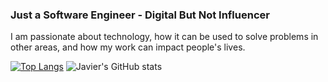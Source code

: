 ### Just a Software Engineer - Digital But Not Influencer

I am passionate about technology, how it can be used to solve problems in other areas, and how my work can impact people's lives.


[![Top Langs](https://github-readme-stats.vercel.app/api/top-langs/?username=jzferreira&exclude_repo=mestrado&langs_count=8&layout=compact)](https://github.com/jzferreira/github-readme-stats)
![Javier's GitHub stats](https://github-readme-stats.vercel.app/api?username=jzferreira&count_private=true&show_icons=true&theme=graywhite)



<!--
**jzferreira/jzferreira** is a ✨ _special_ ✨ repository because its `README.md` (this file) appears on your GitHub profile.

Here are some ideas to get you started:

- 🔭 I’m currently working on ...
- 🌱 I’m currently learning ...
- 👯 I’m looking to collaborate on ...
- 🤔 I’m looking for help with ...
- 💬 Ask me about ...
- 📫 How to reach me: ...
- 😄 Pronouns: ...
- ⚡ Fun fact: ...
-->
